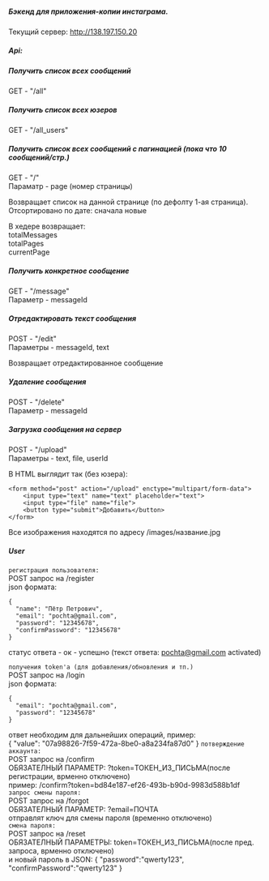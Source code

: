 ##### Бэкенд для приложения-копии инстаграма.

Текущий сервер: http://138.197.150.20

##### Api:

##### Получить список всех сообщений
GET - "/all"

##### Получить список всех юзеров
GET - "/all_users"  

##### Получить список всех сообщений с пагинацией (пока что 10 сообщений/стр.)
GET - "/"  
Параматр - page (номер страницы)

Возвращает список на данной странице (по дефолту 1-ая страница). Отсортировано по дате: сначала новые

В хедере возвращает:  
totalMessages  
totalPages  
currentPage

##### Получить конкретное сообщение
GET - "/message"  
Параметр - messageId

##### Отредактировать текст сообщения
POST - "/edit"  
Параметры - messageId, text

Возвращает отредактированное сообщение

##### Удаление сообщения
POST - "/delete"  
Параметр - messageId

##### Загрузка сообщения на сервер
POST - "/upload"  
Параметры - text, file, userId

В HTML выглядит так (без юзера):
```
<form method="post" action="/upload" enctype="multipart/form-data">
    <input type="text" name="text" placeholder="text">
    <input type="file" name="file">
    <button type="submit">Добавить</button>
</form>
```

Все изображения находятся по адресу /images/название.jpg

##### User
`регистрация пользователя:`\
POST запрос на /register\
json формата:
```
{
  "name": "Пётр Петрович",
  "email": "pochta@gmail.com",
  "password": "12345678",
  "confirmPassword": "12345678"
}
```
статус ответа - ок - успешно (текст ответа: pochta@gmail.com activated)

`получения token'а (для добавления/обновления и тп.)`\
POST запрос на /login\
json формата:
```
{
  "email": "pochta@gmail.com",
  "password": "12345678"
}
```
ответ необходим для дальнейших операций, пример:\
{ "value": "07a98826-7f59-472a-8be0-a8a234fa87d0" }
`потверждение аккаунта:`\
POST запрос на /confirm\
ОБЯЗАТЕЛНЫЙ ПАРАМЕТР: ?token=ТОКЕН_ИЗ_ПИСЬМА(после регистрации, врменно отключено)\
пример: /confirm?token=bd84e187-ef26-493b-b90d-9983d588b1df\
`запрос смены пароля:`\
POST запрос на /forgot\
ОБЯЗАТЕЛНЫЙ ПАРАМЕТР: ?email=ПОЧТА\
отправлят ключ для смены пароля (временно отключено)\
`смена пароля:`\
POST запрос на /reset\
ОБЯЗАТЕЛНЫЙ ПАРАМЕТРЫ:
token=ТОКЕН_ИЗ_ПИСЬМА(после пред. запроса, врменно отключено)\
и новый пароль в JSON: { "password":"qwerty123", "confirmPassword":"qwerty123" }
